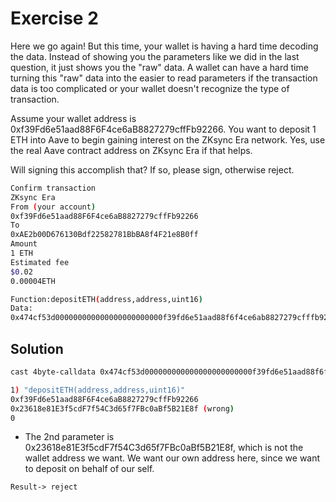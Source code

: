 # Exercise 2

Here we go again! But this time, your wallet is having a hard time decoding the data. Instead of showing you the parameters like we did in the last question, it just shows you the "raw" data. A wallet can have a hard time turning this "raw" data into the easier to read parameters if the transaction data is too complicated or your wallet doesn't recognize the type of transaction.

Assume your wallet address is 0xf39Fd6e51aad88F6F4ce6aB8827279cffFb92266. You want to deposit 1 ETH into Aave to begin gaining interest on the ZKsync Era network. Yes, use the real Aave contract address on ZKsync Era if that helps.

Will signing this accomplish that? If so, please sign, otherwise reject.

```bash
Confirm transaction
ZKsync Era
From (your account)
0xf39Fd6e51aad88F6F4ce6aB8827279cffFb92266
To
0xAE2b00D676130Bdf22582781BbBA8f4F21e8B0ff
Amount
1 ETH
Estimated fee
$0.02
0.00004ETH
```

```bash
Function:depositETH(address,address,uint16)
Data:
0x474cf53d000000000000000000000000f39fd6e51aad88f6f4ce6ab8827279cfffb9226600000000000000000000000023618e81e3f5cdf7f54c3d65f7fbc0abf5b21e8f0000000000000000000000000000000000000000000000000000000000000000
```

## Solution

```bash
cast 4byte-calldata 0x474cf53d000000000000000000000000f39fd6e51aad88f6f4ce6ab8827279cfffb9226600000000000000000000000023618e81e3f5cdf7f54c3d65f7fbc0abf5b21e8f0000000000000000000000000000000000000000000000000000000000000000

1) "depositETH(address,address,uint16)"
0xf39Fd6e51aad88F6F4ce6aB8827279cffFb92266
0x23618e81E3f5cdF7f54C3d65f7FBc0aBf5B21E8f (wrong)
0
```
* The 2nd parameter is 0x23618e81E3f5cdF7f54C3d65f7FBc0aBf5B21E8f, which is not the wallet address we want. We want our own address here, since we want to deposit on behalf of our self.

`Result-> reject`
